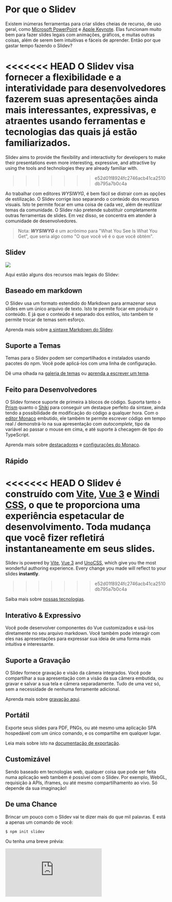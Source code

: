 # Por que o Slidev

Existem inúmeras ferramentas para criar slides cheias de recurso, de uso geral, como [Microsoft PowerPoint](https://www.microsoft.com/en-us/microsoft-365/powerpoint) e [Apple Keynote](https://www.apple.com/keynote/). Elas funcionam muito bem para fazer slides legais com animações, gráficos, e muitas outras coisas, além de serem bem intuitivas e fáceis de aprender. Então por que gastar tempo fazendo o Slidev?

<<<<<<< HEAD
O Slidev visa fornecer a flexibilidade e a interatividade para desenvolvedores fazerem suas apresentações ainda mais interessantes, expressivas, e atraentes usando ferramentas e tecnologias das quais já estão familiarizados.
=======
Slidev aims to provide the flexibility and interactivity for developers to make their presentations even more interesting, expressive, and attractive by using the tools and technologies they are already familiar with.
>>>>>>> e52d01f8924fc2746acb41ca2510db795a7b0c4a

Ao trabalhar com editores *WYSIWYG*, é bem fácil se distrair com as opções de estilização. O Slidev corrige isso separando o conteúdo dos recursos visuais. Isto te permite focar em uma coisa de cada vez, além de reutilizar temas da comunidade. O Slidev não pretende substituir completamente outras ferramentas de slides. Em vez disso, se concentra em atender à comunidade de desenvolvedores.

> Nota: _**WYSIWYG**_ é um acrônimo para "What You See Is What You Get", que seria algo como "O que você vê é o que você obtém".

## Slidev

![](/screenshots/cover.png)

Aqui estão alguns dos recursos mais legais do Slidev:

## Baseado em markdown

O Slidev usa um formato estendido do Markdown para armazenar seus slides em um único arquivo de texto. Isto te permite focar em produzir o conteúdo. E já que o conteúdo é separado dos estilos, isto também te permite trocar de temas sem esforço.

Aprenda mais sobre [a sintaxe Markdown do Slidev](/guide/syntax).

## Suporte a Temas

Temas para o Slidev podem ser compartilhados e instalados usando pacotes do npm. Você pode aplicá-los com uma linha de configuração.

Dê uma olhada na [galeria de temas](/themes/gallery) ou [aprenda a escrever um tema](/themes/write-a-theme).

## Feito para Desenvolvedores

O Slidev fornece suporte de primeira à blocos de código. Suporta tanto o [Prism](https://prismjs.com/) quanto o [Shiki](https://github.com/shikijs/shiki) para conseguir um destaque perfeito da sintaxe, ainda tendo a possibilidade de modificação do código a qualquer hora. Com o [editor Monaco](https://microsoft.github.io/monaco-editor/) embutido, ele também te permite escrever código em tempo real / demonstrá-lo na sua apresentação com *autocomplete*, tipo da variável ao passar o mouse em cima, e até suporte à checagem de tipo do TypeScript.

Aprenda mais sobre [destacadores](/custom/highlighters) e [configurações do Monaco](/custom/config-monaco).

## Rápido

<<<<<<< HEAD
O Slidev é construído com [Vite](https://vitejs.dev/), [Vue 3](https://v3.vuejs.org/) e [Windi CSS](https://windicss.org/), o que te proporciona uma experiência espetacular de desenvolvimento. Toda mudança que você fizer refletirá **instantaneamente** em seus slides.
=======
Slidev is powered by [Vite](https://vitejs.dev/), [Vue 3](https://v3.vuejs.org/) and [UnoCSS](https://unocss.dev/), which give you the most wonderful authoring experience. Every change you made will reflect to your slides **instantly**.
>>>>>>> e52d01f8924fc2746acb41ca2510db795a7b0c4a

Saiba mais sobre [nossas tecnologias](/guide/#tecnologias).

## Interativo & Expressivo

Você pode desenvolver componentes do Vue customizados e usá-los diretamente no seu arquivo markdown. Você também pode interagir com eles nas apresentações para expressar sua ideia de uma forma mais intuitiva e interessante.

## Suporte a Gravação

O Slidev fornece gravação e visão da câmera integrados. Você pode compartilhar a sua apresentação com a visão da sua câmera embutida, ou gravar e salvar a sua tela e câmera separadamente. Tudo de uma vez só, sem a necessidade de nenhuma ferramente adicional.

Aprenda mais sobre [gravação aqui](/guide/recording).

## Portátil

Exporte seus slides para PDF, PNGs, ou até mesmo uma aplicação SPA hospedável com um único comando, e os compartilhe em qualquer lugar.

Leia mais sobre isto na [documentação de exportação](/guide/exporting).

## Customizável

Sendo baseado em tecnologias web, qualquer coisa que pode ser feita numa aplicação web também é possível com o Slidev. Por exemplo, WebGL, requisição à APIs, iframes, ou até mesmo compartilhamento ao vivo. Só depende da sua imaginação!

## De uma Chance

Brincar um pouco com o Slidev vai te dizer mais do que mil palavras. E está a apenas um comando de você:

```bash
$ npm init slidev
```

Ou tenha uma breve prévia:

<iframe class="aspect-16/9 rounded-xl w-full shadow-md border-none" src="https://www.youtube.com/embed/eW7v-2ZKZOU" title="YouTube video player" frameborder="0" allow="accelerometer; autoplay; clipboard-write; encrypted-media; gyroscope; picture-in-picture" allowfullscreen></iframe>
